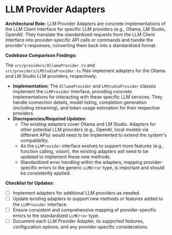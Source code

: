 # LLM Provider Adapters

**Architectural Role:** LLM Provider Adapters are concrete implementations of the LLM Client Interface for specific LLM providers (e.g., Ollama, LM Studio, OpenAI). They translate the standardized requests from the LLM Client Interface into provider-specific API calls or commands and handle the provider's responses, converting them back into a standardized format.

**Codebase Comparison Findings:**

The `src/providers/OllamaProvider.ts` and `src/providers/LMStudioProvider.ts` files implement adapters for the Ollama and LM Studio LLM providers, respectively.

*   **Implementation:** The `OllamaProvider` and `LMStudioProvider` classes implement the `LLMProvider` interface, providing concrete implementations for interacting with these specific LLM services. They handle connection details, model listing, completion generation (including streaming), and token usage estimation for their respective providers.
*   **Discrepancies/Required Updates:**
    *   The existing adapters cover Ollama and LM Studio. Adapters for other potential LLM providers (e.g., OpenAI, local models via different APIs) would need to be implemented to extend the system's compatibility.
    *   As the `LLMProvider` interface evolves to support more features (e.g., function calling, vision), the existing adapters will need to be updated to implement these new methods.
    *   Standardized error handling within the adapters, mapping provider-specific errors to the generic `LLMError` type, is important and should be consistently applied.

**Checklist for Updates:**

*   [ ] Implement adapters for additional LLM providers as needed.
*   [ ] Update existing adapters to support new methods or features added to the `LLMProvider` interface.
*   [ ] Ensure consistent and comprehensive mapping of provider-specific errors to the standardized `LLMError` type.
*   [ ] Document each LLM Provider Adapter, its supported features, configuration options, and any provider-specific considerations.